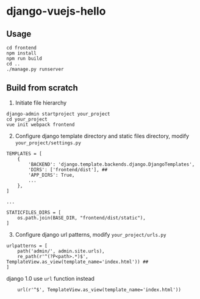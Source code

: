# django-vuejs-hello

## Usage
```
cd frontend
npm install
npm run build
cd ..
./manage.py runserver
```

## Build from scratch
1. Initiate file hierarchy
```
django-admin startproject your_project
cd your_project
vue init webpack frontend
```

2. Configure django template directory and static files directory, modify `your_project/settings.py`
```
TEMPLATES = [
    {
        'BACKEND': 'django.template.backends.django.DjangoTemplates',
        'DIRS': ['frontend/dist'], ##
        'APP_DIRS': True,
		...
    },
]

...

STATICFILES_DIRS = [
    os.path.join(BASE_DIR, "frontend/dist/static"),
]
```

3. Configure django url patterns, modify `your_project/urls.py`
```
urlpatterns = [
    path('admin/', admin.site.urls),
    re_path(r'^(?P<path>.*)$', TemplateView.as_view(template_name='index.html')) ##
]
```

django 1.0 use `url` function instead
```
	url(r'^$', TemplateView.as_view(template_name='index.html'))
```
